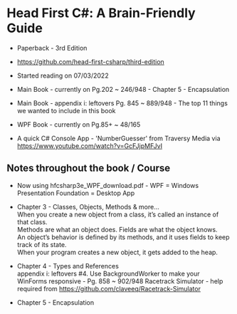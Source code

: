 # Head First C#: A Brain-Friendly Guide

- Paperback - 3rd Edition
- https://github.com/head-first-csharp/third-edition
- Started reading on 07/03/2022
- Main Book - currently on Pg.202 ~ 246/948 - Chapter 5 - Encapsulation
- Main Book - appendix i: leftovers Pg. 845 ~ 889/948 - The top 11 things we wanted to include in this book 
- WPF Book  - currently on Pg.85+ ~ 48/165

- A quick C# Console App - 'NumberGuesser' from Traversy Media via https://www.youtube.com/watch?v=GcFJjpMFJvI

## Notes throughout the book / Course

 - Now using hfcsharp3e_WPF_download.pdf - WPF = Windows Presentation Foundation = Desktop App

 - Chapter 3 - Classes, Objects, Methods & more...</br>
   When you create a new object from a class, it’s called an instance of that class.</br>
   Methods are what an object does. Fields are what the object knows.</br>
   An object’s behavior is defined by its methods, and it uses fields to keep track of its state.</br>
   When your program creates a new object, it gets added to the heap.

 - Chapter 4 - Types and References</br>
   appendix i: leftovers #4. Use BackgroundWorker to make your WinForms responsive - Pg. 858 ~ 902/948
   Racetrack Simulator - help required from https://github.com/claveeq/Racetrack-Simulator

 - Chapter 5 - Encapsulation
